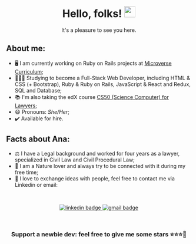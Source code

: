 <h1 align="center">Hello, folks! <img src="https://raw.githubusercontent.com/MartinHeinz/MartinHeinz/master/wave.gif" width="30px"></h1>
<p align="center">It's a pleasure to see you here.</p>

## About me:

- 🖥️ I am currently working on Ruby on Rails projects at [Microverse Curriculum](https://www.microverse.org/#world-class-curriculum);
- 👩🏼‍💻 Studying to become a Full-Stack Web Developer, including HTML & CSS (+ Bootstrap), Ruby & Ruby on Rails, JavaScript & React and Redux, SQL and Database;
- 📚 I'm also taking the edX course [CS50 (Science Computer) for Lawyers](https://courses.edx.org/courses/course-v1:HarvardX+CS50L+Law/course/);
- 😄 Pronouns: <i>She/Her</i>;
- ✔️ Available for hire.

## Facts about Ana:

- ⚖️ I have a Legal background and worked for four years as a lawyer, specialized in Civil Law and Civil Procedural Law;
- 🍃 I am a Nature lover and always try to be connected with it during my free time;
- 💌 I love to exchange ideas with people, feel free to contact me via Linkedin or email:
<br>
<p align="center">
  <a href="https://www.linkedin.com/in/anapdh/">
   <img src="https://img.shields.io/badge/LinkedIn-0077B5?style=for-the-badge&logo=linkedin&logoColor=whitehttps://www.linkedin.com/in/anapdh/" alt="linkedin badge">
  </a>
  <a href="mailto:anap.dh@gmail.com">
   <img src="https://img.shields.io/badge/Email%20-D14836?style=for-the-badge&logo=gmail&logoColor=white" alt="gmail badge">
  </a>
 </p>
 <br>
<h3 align="center">Support a newbie dev: feel free to give me some stars ⭐⭐⭐🤩</h3>
